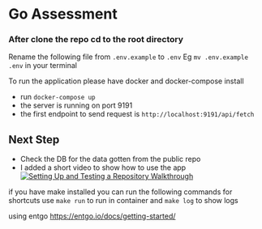 # Go Assessment

### After clone the repo cd to the root directory

Rename the following file from `.env.example` to `.env`
Eg `mv .env.example .env` in your terminal


To run the application please have docker and docker-compose install

- run `docker-compose up`
- the server is running on port 9191
- the first endpoint to send request is `http://localhost:9191/api/fetch`

## Next Step
 - Check the DB for the data gotten from the public repo
 - I added a short video to show how to use the app
   [![Setting Up and Testing a Repository Walkthrough](https://www.loom.com/share/3ac935279b1849f1ade1cd5ff6e4ba71?sid=56f27b8d-e739-46bb-85a9-c55f1c23a0ad)](https://www.loom.com/share/3ac935279b1849f1ade1cd5ff6e4ba71?sid=56f27b8d-e739-46bb-85a9-c55f1c23a0ad)



if you have make installed you can run the following commands for shortcuts 
use `make run` to run in container and `make log` to show logs

using entgo https://entgo.io/docs/getting-started/
